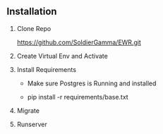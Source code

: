 ## Installation
1. Clone Repo

	https://github.com/SoldierGamma/EWR.git

2. Create Virtual Env and Activate

3. Install Requirements

	- Make sure Postgres is Running and installed

	- pip install -r requirements/base.txt

4. Migrate

5. Runserver